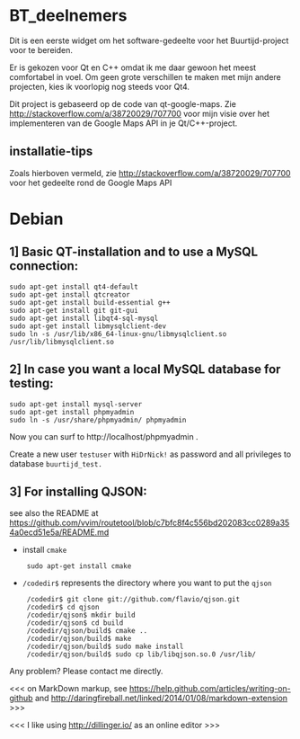 BT_deelnemers
=========

Dit is een eerste widget om het software-gedeelte voor het Buurtijd-project voor te bereiden.

Er is gekozen voor Qt en C++ omdat ik me daar gewoon het meest comfortabel in voel. Om geen grote verschillen te maken met mijn andere projecten, kies ik voorlopig nog steeds voor Qt4.

Dit project is gebaseerd op de code van qt-google-maps. Zie http://stackoverflow.com/a/38720029/707700 voor mijn visie over het implementeren van de Google Maps API in je Qt/C++-project.

installatie-tips
-------------

Zoals hierboven vermeld, zie http://stackoverflow.com/a/38720029/707700 voor het gedeelte rond de Google Maps API

# Debian

## 1] Basic QT-installation and to use a MySQL connection:

    sudo apt-get install qt4-default
    sudo apt-get install qtcreator
    sudo apt-get install build-essential g++
    sudo apt-get install git git-gui
    sudo apt-get install libqt4-sql-mysql
    sudo apt-get install libmysqlclient-dev
    sudo ln -s /usr/lib/x86_64-linux-gnu/libmysqlclient.so /usr/lib/libmysqlclient.so

## 2] In case you want a local MySQL database for testing:
    sudo apt-get install mysql-server
    sudo apt-get install phpmyadmin
    sudo ln -s /usr/share/phpmyadmin/ phpmyadmin

Now you can surf to http://localhost/phpmyadmin .

Create a new user `testuser` with  `HiDrNick!` as password and all privileges to database `buurtijd_test.`


## 3] For installing QJSON:

see also the README at https://github.com/vvim/routetool/blob/c7bfc8f4c556bd202083cc0289a354a0ecd51e5a/README.md

 * install `cmake`


        sudo apt-get install cmake

 * `/codedir$` represents the directory where you want to put the `qjson`


        /codedir$ git clone git://github.com/flavio/qjson.git
        /codedir$ cd qjson
        /codedir/qjson$ mkdir build
        /codedir/qjson$ cd build
        /codedir/qjson/build$ cmake ..
        /codedir/qjson/build$ make
        /codedir/qjson/build$ sudo make install
        /codedir/qjson/build$ sudo cp lib/libqjson.so.0 /usr/lib/


Any problem? Please contact me directly.



<<< on MarkDown markup, see https://help.github.com/articles/writing-on-github and http://daringfireball.net/linked/2014/01/08/markdown-extension >>>

<<< I like using http://dillinger.io/ as an online editor >>>
